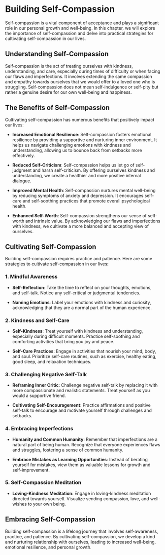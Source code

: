 Building Self-Compassion
=================================

Self-compassion is a vital component of acceptance and plays a significant role in our personal growth and well-being. In this chapter, we will explore the importance of self-compassion and delve into practical strategies for cultivating self-compassion in our lives.

Understanding Self-Compassion
-----------------------------

Self-compassion is the act of treating ourselves with kindness, understanding, and care, especially during times of difficulty or when facing our flaws and imperfections. It involves extending the same compassion and empathy towards ourselves that we would offer to a loved one who is struggling. Self-compassion does not mean self-indulgence or self-pity but rather a genuine desire for our own well-being and happiness.

The Benefits of Self-Compassion
-------------------------------

Cultivating self-compassion has numerous benefits that positively impact our lives:

* **Increased Emotional Resilience**: Self-compassion fosters emotional resilience by providing a supportive and nurturing inner environment. It helps us navigate challenging emotions with kindness and understanding, allowing us to bounce back from setbacks more effectively.

* **Reduced Self-Criticism**: Self-compassion helps us let go of self-judgment and harsh self-criticism. By offering ourselves kindness and understanding, we create a healthier and more positive internal dialogue.

* **Improved Mental Health**: Self-compassion nurtures mental well-being by reducing symptoms of anxiety and depression. It encourages self-care and self-soothing practices that promote overall psychological health.

* **Enhanced Self-Worth**: Self-compassion strengthens our sense of self-worth and intrinsic value. By acknowledging our flaws and imperfections with kindness, we cultivate a more balanced and accepting view of ourselves.

Cultivating Self-Compassion
---------------------------

Building self-compassion requires practice and patience. Here are some strategies to cultivate self-compassion in our lives:

### 1. Mindful Awareness

* **Self-Reflection**: Take the time to reflect on your thoughts, emotions, and self-talk. Notice any self-critical or judgmental tendencies.

* **Naming Emotions**: Label your emotions with kindness and curiosity, acknowledging that they are a normal part of the human experience.

### 2. Kindness and Self-Care

* **Self-Kindness**: Treat yourself with kindness and understanding, especially during difficult moments. Practice self-soothing and comforting activities that bring you joy and peace.

* **Self-Care Practices**: Engage in activities that nourish your mind, body, and soul. Prioritize self-care routines, such as exercise, healthy eating, good sleep, and relaxation techniques.

### 3. Challenging Negative Self-Talk

* **Reframing Inner Critic**: Challenge negative self-talk by replacing it with more compassionate and realistic statements. Treat yourself as you would a supportive friend.

* **Cultivating Self-Encouragement**: Practice affirmations and positive self-talk to encourage and motivate yourself through challenges and setbacks.

### 4. Embracing Imperfections

* **Humanity and Common Humanity**: Remember that imperfections are a natural part of being human. Recognize that everyone experiences flaws and struggles, fostering a sense of common humanity.

* **Embrace Mistakes as Learning Opportunities**: Instead of berating yourself for mistakes, view them as valuable lessons for growth and self-improvement.

### 5. Self-Compassion Meditation

* **Loving-Kindness Meditation**: Engage in loving-kindness meditation directed towards yourself. Visualize sending compassion, love, and well-wishes to your own being.

Embracing Self-Compassion
-------------------------

Building self-compassion is a lifelong journey that involves self-awareness, practice, and patience. By cultivating self-compassion, we develop a kind and nurturing relationship with ourselves, leading to increased well-being, emotional resilience, and personal growth.
